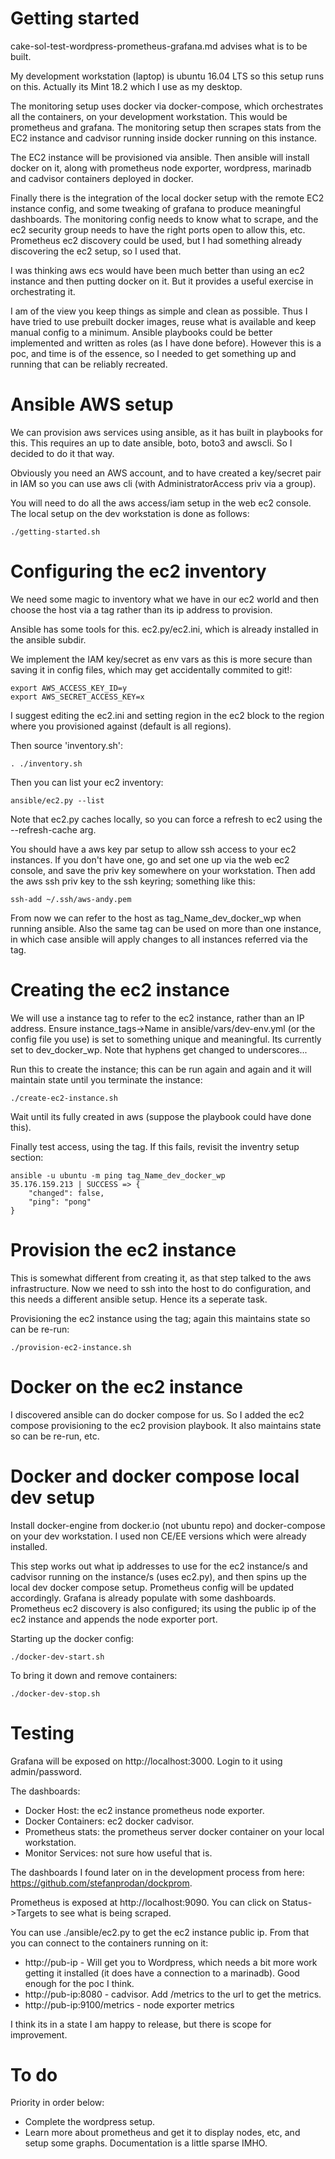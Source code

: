 # Getting started

cake-sol-test-wordpress-prometheus-grafana.md advises what is to be built.

My development workstation (laptop) is ubuntu 16.04 LTS so this setup runs on this. Actually its Mint 18.2 which I use as my desktop.

The monitoring setup uses docker via docker-compose, which orchestrates all the containers, on your development workstation. This would be prometheus and grafana. The monitoring setup then scrapes stats from the EC2 instance and cadvisor running inside docker running on this instance.

The EC2 instance will be provisioned via ansible. Then ansible will install docker on it, along with prometheus node exporter, wordpress, marinadb and cadvisor containers deployed in docker. 

Finally there is the integration of the local docker setup with the remote EC2 instance config, and some tweaking of grafana to produce meaningful dashboards. The monitoring config needs to know what to scrape, and the ec2 security group needs to have the right ports open to allow this, etc. Prometheus ec2 discovery could be used, but I had something already discovering the ec2 setup, so I used that.

I was thinking aws ecs would have been much better than using an ec2 instance and then putting docker on it. But it provides a useful exercise in orchestrating it.

I am of the view you keep things as simple and clean as possible. Thus I have tried to use prebuilt docker images, reuse what is available and keep manual config to a minimum. Ansible playbooks could be better implemented and written as roles (as I have done before). However this is a poc, and time is of the essence, so I needed to get something up and running that can be reliably recreated.

# Ansible AWS setup

We can provision aws services using ansible, as it has built in playbooks for this. This requires an up to date ansible, boto, boto3 and awscli. So I decided to do it that way.

Obviously you need an AWS account, and to have created a key/secret pair in IAM so you can use aws cli (with AdministratorAccess priv via a group).

You will need to do all the aws access/iam setup in the web ec2 console. The local setup on the dev workstation is done as follows:
```
./getting-started.sh
```

# Configuring the ec2 inventory

We need some magic to inventory what we have in our ec2 world and then choose the host via a tag rather than its ip address to provision.

Ansible has some tools for this. ec2.py/ec2.ini, which is already installed in the ansible subdir.

We implement the IAM key/secret as env vars as this is more secure than saving it in config files, which may get accidentally commited to git!:

```
export AWS_ACCESS_KEY_ID=y
export AWS_SECRET_ACCESS_KEY=x
```

I suggest editing the ec2.ini and setting region in the ec2 block to the region where you provisioned against (default is all regions).

Then source 'inventory.sh':

```
. ./inventory.sh
```

Then you can list your ec2 inventory:

```
ansible/ec2.py --list
```
Note that ec2.py caches locally, so you can force a refresh to ec2 using the --refresh-cache arg.

You should have a aws key par setup to allow ssh access to your ec2 instances. If you don't have one, go and set one up via the web ec2 console, and save the priv key somewhere on your workstation. Then add the aws ssh priv key to the ssh keyring; something like this:

```
ssh-add ~/.ssh/aws-andy.pem
```

From now we can refer to the host as tag_Name_dev_docker_wp when running ansible. Also the same tag can be used on more than one instance, in which case ansible will apply changes to all instances referred via the tag.

# Creating the ec2 instance

We will use a instance tag to refer to the ec2 instance, rather than an IP address. Ensure instance_tags->Name in ansible/vars/dev-env.yml (or the config file you use) is set to something unique and meaningful. Its currently set to dev_docker_wp. Note that hyphens get changed to underscores... 

Run this to create the instance; this can be run again and again and it will maintain state until you terminate the instance:

```
./create-ec2-instance.sh
```

Wait until its fully created in aws (suppose the playbook could have done this).

Finally test access, using the tag. If this fails, revisit the inventry setup section:

```
ansible -u ubuntu -m ping tag_Name_dev_docker_wp
35.176.159.213 | SUCCESS => {
    "changed": false, 
    "ping": "pong"
}
```

# Provision the ec2 instance

This is somewhat different from creating it, as that step talked to the aws infrastructure. Now we need to ssh into the host to do configuration, and this needs a different ansible setup. Hence its a seperate task.

Provisioning the ec2 instance using the tag; again this maintains state so can be re-run:

```
./provision-ec2-instance.sh
```

# Docker on the ec2 instance

I discovered ansible can do docker compose for us. So I added the ec2 compose provisioning to the ec2 provision playbook. It also maintains state so can be re-run, etc.

# Docker and docker compose local dev setup

Install docker-engine from docker.io (not ubuntu repo) and docker-compose on your dev workstation. I used non CE/EE versions which were already installed.

This step works out what ip addresses to use for the ec2 instance/s and cadvisor running on the instance/s (uses ec2.py), and then spins up the local dev docker compose setup. Prometheus config will be updated accordingly. Grafana is already populate with some dashboards. Prometheus ec2 discovery is also configured; its using the public ip of the ec2 instance and appends the node exporter port. 

Starting up the docker config:

```
./docker-dev-start.sh
```

To bring it down and remove containers:

```
./docker-dev-stop.sh
```
# Testing

Grafana will be exposed on http://localhost:3000. Login to it using admin/password.

The dashboards:
 - Docker Host: the ec2 instance prometheus node exporter.
 - Docker Containers: ec2 docker cadvisor.
 - Prometheus stats: the prometheus server docker container on your local workstation.
 - Monitor Services: not sure how useful that is.

The dashboards I found later on in the development process from here: https://github.com/stefanprodan/dockprom. 

Prometheus is exposed at http://localhost:9090. You can click on Status->Targets to see what is being scraped.

You can use ./ansible/ec2.py to get the ec2 instance public ip. From that you can connect to the containers running on it:

 - http://pub-ip - Will get you to Wordpress, which needs a bit more work getting it installed (it does have a connection to a marinadb). Good enough for the poc I think.
 - http://pub-ip:8080 - cadvisor. Add /metrics to the url to get the metrics.
 - http://pub-ip:9100/metrics - node exporter metrics

I think its in a state I am happy to release, but there is scope for improvement.

# To do

Priority in order below:

 - Complete the wordpress setup.
 - Learn more about prometheus and get it to display nodes, etc, and setup some graphs. Documentation is a little sparse IMHO.
